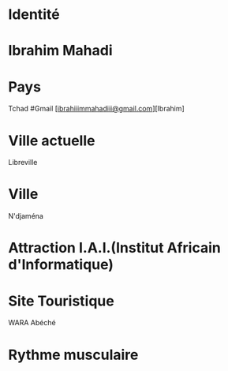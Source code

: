 # Identité
# Ibrahim Mahadi
# Pays
Tchad
#Gmail
[ibrahiiimmahadiii@gmail.com][Ibrahim]

# Ville actuelle
Libreville
# Ville
N'djaména
# Attraction I.A.I.(Institut Africain d'Informatique)
# Site Touristique 
WARA Abéché
# Rythme musculaire

